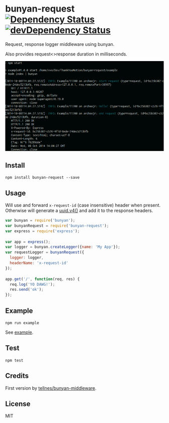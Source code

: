 # bunyan-request [![Dependency Status](http://img.shields.io/david/vvo/bunyan-request.svg?style=flat-square)](https://david-dm.org/vvo/bunyan-request) [![devDependency Status](http://img.shields.io/david/dev/vvo/bunyan-request.svg?style=flat-square)](https://david-dm.org/vvo/bunyan-request#info=devDependencies)

Request, response logger middleware using bunyan.

Also provides request<>response duration in milliseconds.

![screenshot](screenshot.png)

## Install

```shell
npm install bunyan-request --save
```

## Usage

Will use and forward `x-request-id` (case insensitive) header when present. Otherwise will generate
a [uuid.v4()](https://github.com/defunctzombie/node-uuid#uuidv4options--buffer--offset) and
add it to the response headers.

```js
var bunyan = require('bunyan');
var bunyanRequest = require('bunyan-request');
var express = require('express');

var app = express();
var logger = bunyan.createLogger({name: 'My App'});
var requestLogger = bunyanRequest({
  logger: logger,
  headerName: 'x-request-id'
});

app.get('/', function(req, res) {
  req.log('YO DAWG!');
  res.send('ok');
});
```

## Example

```shell
npm run example
```

See [example](example).

## Test

```shell
npm test
```

## Credits

First version by [tellnes/bunyan-middleware](https://github.com/tellnes/bunyan-middleware).

## License

MIT
